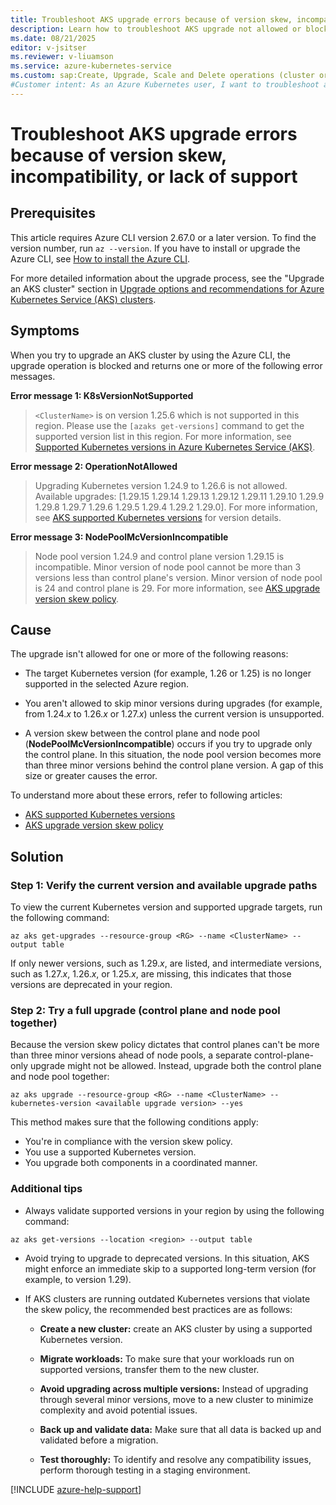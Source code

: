 ```yaml
---
title: Troubleshoot AKS upgrade errors because of version skew, incompatibility, or lack of support
description: Learn how to troubleshoot AKS upgrade not allowed or blocked because of unsupported Kubernetes version or node pool version skew.
ms.date: 08/21/2025
editor: v-jsitser
ms.reviewer: v-liuamson
ms.service: azure-kubernetes-service
ms.custom: sap:Create, Upgrade, Scale and Delete operations (cluster or nodepool)
#Customer intent: As an Azure Kubernetes user, I want to troubleshoot an AKS upgrade not allowed or blocked because of an unsupported Kubernetes version or node pool version skew so that I can successfully upgrade an AKS cluster by using the Azure CLI.
---
```

# Troubleshoot AKS upgrade errors because of version skew, incompatibility, or lack of support

## Prerequisites

This article requires Azure CLI version 2.67.0 or a later version. To find the version number, run `az --version`. If you have to install or upgrade the Azure CLI, see [How to install the Azure CLI](/cli/azure/install-azure-cli).

For more detailed information about the upgrade process, see the "Upgrade an AKS cluster" section in [Upgrade options and recommendations for Azure Kubernetes Service (AKS) clusters](/azure/aks/upgrade-cluster#upgrade-an-aks-cluster).

## Symptoms

When you try to upgrade an AKS cluster by using the Azure CLI, the upgrade operation is blocked and returns one or more of the following error messages.

**Error message 1: K8sVersionNotSupported**

> `<ClusterName>` is on version 1.25.6 which is not supported in this region. Please use the `[azaks get-versions]` command to get the supported version list in this region. For more information, see [Supported Kubernetes versions in Azure Kubernetes Service (AKS)](https://aka.ms/supported-version-list).

**Error message 2: OperationNotAllowed**

> Upgrading Kubernetes version 1.24.9 to 1.26.6 is not allowed. Available upgrades: [1.29.15 1.29.14 1.29.13 1.29.12 1.29.11 1.29.10 1.29.9 1.29.8 1.29.7 1.29.6 1.29.5 1.29.4 1.29.2 1.29.0]. For more information, see [AKS supported Kubernetes versions](https://aka.ms/aks-supported-k8s-ver) for version details.

**Error message 3: NodePoolMcVersionIncompatible**

> Node pool version 1.24.9 and control plane version 1.29.15 is incompatible. Minor version of node pool cannot be more than 3 versions less than control plane's version. Minor version of node pool is 24 and control plane is 29. For more information, see [AKS upgrade version skew policy](https://aka.ms/aks/UpgradeVersionRules).

## Cause

The upgrade isn't allowed for one or more of the following reasons:

- The target Kubernetes version (for example, 1.26 or 1.25) is no longer supported in the selected Azure region.

- You aren't allowed to skip minor versions during upgrades (for example, from 1.24.*x* to 1.26.*x* or 1.27.*x*) unless the current version is unsupported.

- A version skew between the control plane and node pool (**NodePoolMcVersionIncompatible**) occurs if you try to upgrade only the control plane. In this situation, the node pool version becomes more than three minor versions behind the control plane version. A gap of this size or greater causes the error.

To understand more about these errors, refer to following articles:

- [AKS supported Kubernetes versions](https://aka.ms/aks-supported-k8s-ver)
- [AKS upgrade version skew policy](https://aka.ms/aks/UpgradeVersionRules)

## Solution

### Step 1: Verify the current version and available upgrade paths

To view the current Kubernetes version and supported upgrade targets, run the following command:

```azurecli
az aks get-upgrades --resource-group <RG> --name <ClusterName> --output table
```

If only newer versions, such as 1.29.*x*, are listed, and intermediate versions, such as 1.27.*x*, 1.26.*x*, or 1.25.*x*, are missing, this indicates that
those versions are deprecated in your region.

### Step 2: Try a full upgrade (control plane and node pool together)

Because the version skew policy dictates that control planes can't be more than three minor versions ahead of node pools,
a separate control-plane-only upgrade might not be allowed. Instead, upgrade both the control plane and node pool together:

```azurecli
az aks upgrade --resource-group <RG> --name <ClusterName> --kubernetes-version <available upgrade version> --yes
```

This method makes sure that the following conditions apply:

- You're in compliance with the version skew policy.
- You use a supported Kubernetes version.
- You upgrade both components in a coordinated manner.

### Additional tips

- Always validate supported versions in your region by using the following command:

```azurecli
az aks get-versions --location <region> --output table
```

- Avoid trying to upgrade to deprecated versions. In this situation, AKS might enforce an immediate skip to a supported long-term version (for example, to version 1.29).

- If AKS clusters are running outdated Kubernetes versions that violate the skew policy, the recommended best practices are as follows:

  - **Create a new cluster:** create an AKS cluster by using a supported Kubernetes version.

  - **Migrate workloads:** To make sure that your workloads run on supported versions, transfer them to the new cluster.

  - **Avoid upgrading across multiple versions:** Instead of upgrading through several minor versions, move to a new cluster to minimize complexity and avoid potential issues.

  - **Back up and validate data:** Make sure that all data is backed up and validated before a migration.

  - **Test thoroughly:** To identify and resolve any compatibility issues, perform thorough testing in a staging environment.

[!INCLUDE [azure-help-support](../../../includes/azure-help-support.md)]
